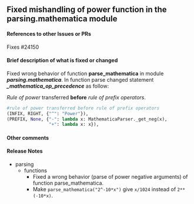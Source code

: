 ## Fixed mishandling of power function in the parsing.mathematica module
<!-- Your title above should be a short description of what
was changed. Do not include the issue number in the title. -->

#### References to other Issues or PRs
Fixes #24150
<!-- If this pull request fixes an issue, write "Fixes #NNNN" in that exact
format, e.g. "Fixes #1234" (see
https://tinyurl.com/auto-closing for more information). Also, please
write a comment on that issue linking back to this pull request once it is
open. -->


#### Brief description of what is fixed or changed

Fixed wrong behavior of function **parse_mathematica** in module ***parsing.mathematica***.
In function parse changed statement ***_mathematica_op_precedence*** as follow:

*Rule of power* transferred **before** *rule of prefix operators*.
```python
#rule of power transferred before rule of prefix operators
(INFIX, RIGHT, {"^": "Power"}),
(PREFIX, None, {"-": lambda x: MathematicaParser._get_neg(x),
                "+": lambda x: x}),
```

#### Other comments


#### Release Notes

<!-- Write the release notes for this release below between the BEGIN and END
statements. The basic format is a bulleted list with the name of the subpackage
and the release note for this PR. For example:

* solvers
  * Added a new solver for logarithmic equations.

* functions
  * Fixed a bug with log of integers.

or if no release note(s) should be included use:

NO ENTRY

See https://github.com/sympy/sympy/wiki/Writing-Release-Notes for more
information on how to write release notes. The bot will check your release
notes automatically to see if they are formatted correctly. -->

<!-- BEGIN RELEASE NOTES -->

* parsing
  * functions
    * Fixed a wrong behavior (parse of power negative arguments) of function parse_mathematica.
    * Make `parse_mathematica("2^-10*x")` give `x/1024` instead of `2**(-10*x)`.

<!-- END RELEASE NOTES -->
